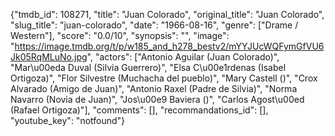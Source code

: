 {"tmdb_id": 108271, "title": "Juan Colorado", "original_title": "Juan Colorado", "slug_title": "juan-colorado", "date": "1966-08-16", "genre": ["Drame / Western"], "score": "0.0/10", "synopsis": "", "image": "https://image.tmdb.org/t/p/w185_and_h278_bestv2/mYYJUcWQFymGfVU6Jk05RqMLuNo.jpg", "actors": ["Antonio Aguilar (Juan Colorado)", "Mar\u00eda Duval (Silvia Guerrero)", "Elsa C\u00e1rdenas (Isabel Ortigoza)", "Flor Silvestre (Muchacha del pueblo)", "Mary Castell ()", "Crox Alvarado (Amigo de Juan)", "Antonio Raxel (Padre de Silvia)", "Norma Navarro (Novia de Juan)", "Jos\u00e9 Baviera ()", "Carlos Agost\u00ed (Rafael Ortigoza)"], "comments": [], "recommandations_id": [], "youtube_key": "notfound"}